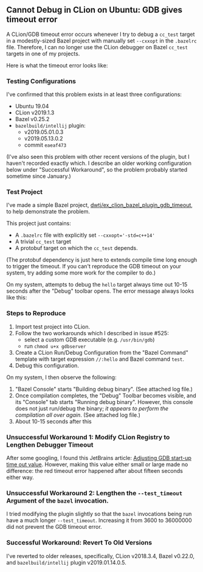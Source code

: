 ## Cannot Debug in CLion on Ubuntu: GDB gives timeout error

A CLion/GDB timeout error occurs whenever I try to debug a `cc_test` target in
a modestly-sized Bazel project with manually set `--cxxopt` in the `.bazelrc`
file. Therefore, I can no longer use the CLion debugger on Bazel `cc_test`
targets in one of my projects.

Here is what the timeout error looks like:





### Testing Configurations

I've confirmed that this problem exists in at least three configurations:

- Ubuntu 19.04
- CLion v2019.1.3
- Bazel v0.25.2
- `bazelbuild/intellij` plugin:
    - v2019.05.01.0.3
    - v2019.05.13.0.2
    - commit `eaeaf473`

(I've also seen this problem with other recent versions of the plugin, but I
haven't recorded exactly which. I describe an older working configuration below
under "Successful Workaround", so the problem probably started sometime since
January.)


### Test Project

I've made a simple Bazel project, [dwtj/ex_clion_bazel_plugin_gdb_timeout](https://github.com/dwtj/ex_clion_bazel_plugin_gdb_timeout),
to help demonstrate the problem.

This project just contains:

- A `.bazelrc` file with explicitly set `--cxxopt='-std=c++14'`
- A trivial `cc_test` target
- A protobuf target on which the `cc_test` depends.

(The protobuf dependency is just here to extends compile time long enough to
trigger the timeout. If you can't reproduce the GDB timeout on your system,
try adding some more work for the compiler to do.)

On my system, attempts to debug the `hello` target always time out 10-15
seconds after the "Debug" toolbar opens. The error message always looks like
this:


### Steps to Reproduce

1. Import test project into CLion.
2. Follow the two workarounds which I described in issue #525:
    - select a custom GDB executable (e.g. `/usr/bin/gdb`)
    - run `chmod u+x gdbserver`
3. Create a CLion Run/Debug Configuration from the "Bazel Command" template
with target expression `//:hello` and Bazel command `test`.
4. Debug this configuration.

On my system, I then observe the following:

1. "Bazel Console" starts "Building debug binary". (See attached log file.)
2. Once compilation completes, the "Debug" Toolbar becomes visible, and its
"Console" tab starts "Running debug binary". However, this console does not
just run/debug the binary; *it appears to perform the compilation all over
again*. (See attached log file.)
3. About 10-15 seconds after this 


### Unsuccessful Workaround 1: Modify CLion Registry to Lengthen Debugger Timeout

After some googling, I found this JetBrains article: [Adjusting GDB start-up
time out value](https://www.jetbrains.com/help/clion/configuring-debugger-options.html#daddf152).
However, making this value either small or large made no difference: the
red timeout error happened after about fifteen seconds either way.


### Unsuccessful Workaround 2: Lengthen the `--test_timeout` Argument of the `bazel` invocation.

I tried modifying the plugin slightly so that the `bazel` invocations being
run have a much longer `--test_timeout`. Increasing it from 3600 to 36000000
did not prevent the GDB timeout error.


### Successful Workaround: Revert To Old Versions

I've reverted to older releases, specifically, CLion v2018.3.4, Bazel v0.22.0,
and `bazelbuild/intellij` plugin v2019.01.14.0.5.
